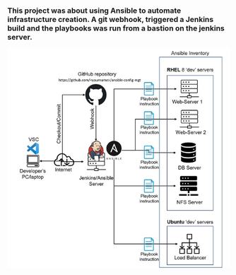 ### This project was about using Ansible to automate infrastructure creation. A git webhook, triggered a Jenkins build and the playbooks was run from a bastion on the jenkins server.
![Ansible Architecture](./images/ansible-architecture.jpg)